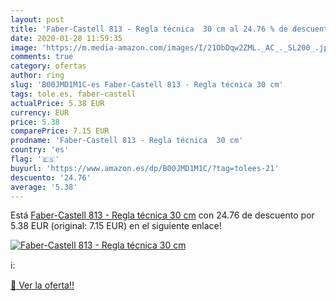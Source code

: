 ```yaml
---
layout: post
title: 'Faber-Castell 813 - Regla técnica  30 cm al 24.76 % de descuento'
date: 2020-01-28 11:59:35
image: 'https://m.media-amazon.com/images/I/21ObDqw2ZML._AC_._SL200_.jpg'
comments: true
category: ofertas
author: ring
slug: 'B00JMD1M1C-es Faber-Castell 813 - Regla técnica 30 cm'
tags: tole.es, faber-castell
actualPrice: 5.38 EUR
currency: EUR
price: 5.38
comparePrice: 7.15 EUR
prodname: 'Faber-Castell 813 - Regla técnica  30 cm'
country: 'es'
flag: '🇪🇸'
buyurl: 'https://www.amazon.es/dp/B00JMD1M1C/?tag=tolees-21'
descuento: '24.76'
average: '5.38'
---
```


Está [Faber-Castell 813 - Regla técnica  30 cm](https://www.amazon.es/dp/B00JMD1M1C/?tag=tolees-21) con 24.76 de descuento por 5.38 EUR (original: 7.15 EUR) en el siguiente enlace!

[![Faber-Castell 813 - Regla técnica  30 cm](https://m.media-amazon.com/images/I/21ObDqw2ZML._AC_._SL200_.jpg)](https://www.amazon.es/dp/B00JMD1M1C/?tag=tolees-21)

ℹ️:


[🛒 Ver la oferta!!](https://www.amazon.es/dp/B00JMD1M1C/?tag=tolees-21)
